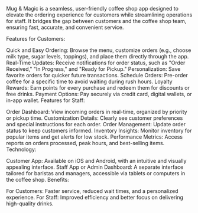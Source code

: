 Mug & Magic is a seamless, user-friendly coffee shop app designed to elevate the ordering experience for customers while streamlining operations for staff. It bridges the gap between customers and the coffee shop team, ensuring fast, accurate, and convenient service.

Features for Customers:

Quick and Easy Ordering: Browse the menu, customize orders (e.g., choose milk type, sugar levels, toppings), and place them directly through the app.
Real-Time Updates: Receive notifications for order status, such as "Order Received," "In Progress," and "Ready for Pickup."
Personalization: Save favorite orders for quicker future transactions.
Schedule Orders: Pre-order coffee for a specific time to avoid waiting during rush hours.
Loyalty Rewards: Earn points for every purchase and redeem them for discounts or free drinks.
Payment Options: Pay securely via credit card, digital wallets, or in-app wallet.
Features for Staff:

Order Dashboard: View incoming orders in real-time, organized by priority or pickup time.
Customization Details: Clearly see customer preferences and special instructions for each order.
Order Management: Update order status to keep customers informed.
Inventory Insights: Monitor inventory for popular items and get alerts for low stock.
Performance Metrics: Access reports on orders processed, peak hours, and best-selling items.
Technology:

Customer App: Available on iOS and Android, with an intuitive and visually appealing interface.
Staff App or Admin Dashboard: A separate interface tailored for baristas and managers, accessible via tablets or computers in the coffee shop.
Benefits:

For Customers: Faster service, reduced wait times, and a personalized experience.
For Staff: Improved efficiency and better focus on delivering high-quality drinks.

